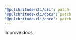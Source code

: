```yaml
---
'@pulchritude-cli/cli': patch
'@pulchritude-cli/docs': patch
'@pulchritude-cli/core': patch
---
```


Improve docs
